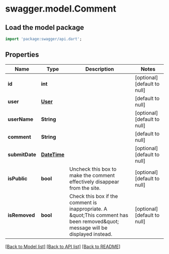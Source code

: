 # swagger.model.Comment

## Load the model package
```dart
import 'package:swagger/api.dart';
```

## Properties
Name | Type | Description | Notes
------------ | ------------- | ------------- | -------------
**id** | **int** |  | [optional] [default to null]
**user** | [**User**](User.md) |  | [default to null]
**userName** | **String** |  | [optional] [default to null]
**comment** | **String** |  | [default to null]
**submitDate** | [**DateTime**](DateTime.md) |  | [optional] [default to null]
**isPublic** | **bool** | Uncheck this box to make the comment effectively disappear from the site. | [optional] [default to null]
**isRemoved** | **bool** | Check this box if the comment is inappropriate. A \&quot;This comment has been removed\&quot; message will be displayed instead. | [optional] [default to null]

[[Back to Model list]](../README.md#documentation-for-models) [[Back to API list]](../README.md#documentation-for-api-endpoints) [[Back to README]](../README.md)


